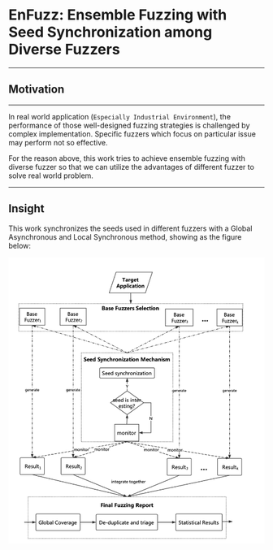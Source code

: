 # EnFuzz: Ensemble Fuzzing with Seed Synchronization among Diverse Fuzzers

---

## Motivation

---

In real world application (`Especially Industrial Environment`), the performance of those well-designed fuzzing strategies is challenged by complex implementation. 
Specific fuzzers which focus on particular issue may perform not so effective. 

For the reason above, this work tries to achieve ensemble fuzzing with diverse fuzzer so that we can utilize the advantages of different fuzzer to solve real world problem.

---

## Insight

 This work synchronizes the seeds used in different fuzzers with a Global Asynchronous and Local Synchronous method, showing as the figure below:
 
![figure 1](https://raw.githubusercontent.com/Anderson-Xia/Note/main/2021_11_9/img/2021110901.png)
